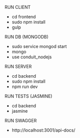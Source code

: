 RUN CLIENT

- cd frontend
- sudo npm install
- gulp

RUN DB (MONGODB)

- sudo service mongod start
- mongo
- use conduit_nodejs

RUN SERVER

- cd backend
- sudo npm install
- npm run dev

RUN TESTS (JASMINE)

- cd backend
- jasmine

RUN SWAGGER 

- http://localhost:3001/api-docs/



